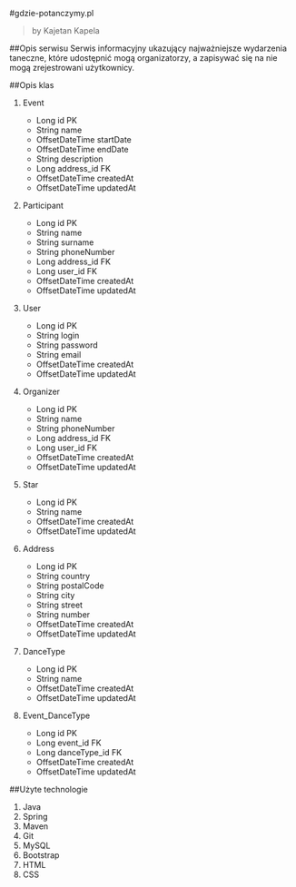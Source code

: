 #gdzie-potanczymy.pl
>by Kajetan Kapela

##Opis serwisu
Serwis informacyjny ukazujący najważniejsze wydarzenia taneczne, które udostępnić mogą organizatorzy, a zapisywać się na nie mogą zrejestrowani użytkownicy.

##Opis klas
1. Event
    * Long id PK
    * String name
    * OffsetDateTime startDate
    * OffsetDateTime endDate
    * String description
    * Long address_id FK
    * OffsetDateTime createdAt
    * OffsetDateTime updatedAt
    
2. Participant
    * Long id PK
    * String name
    * String surname
    * String phoneNumber
    * Long address_id FK
    * Long user_id FK
    * OffsetDateTime createdAt
    * OffsetDateTime updatedAt
    
3. User
    * Long id PK
    * String login
    * String password
    * String email
    * OffsetDateTime createdAt
    * OffsetDateTime updatedAt
    
4. Organizer
    * Long id PK
    * String name
    * String phoneNumber
    * Long address_id FK
    * Long user_id FK
    * OffsetDateTime createdAt
    * OffsetDateTime updatedAt
    
5. Star
    * Long id PK
    * String name
    * OffsetDateTime createdAt
    * OffsetDateTime updatedAt
    
6. Address
    * Long id PK
    * String country
    * String postalCode
    * String city
    * String street
    * String number
    * OffsetDateTime createdAt
    * OffsetDateTime updatedAt
    
7. DanceType
    * Long id PK
    * String name
    * OffsetDateTime createdAt
    * OffsetDateTime updatedAt

8. Event_DanceType
    * Long id PK
    * Long event_id FK
    * Long danceType_id FK
    * OffsetDateTime createdAt
    * OffsetDateTime updatedAt
    
##Użyte technologie
1. Java
2. Spring
3. Maven
4. Git
5. MySQL
6. Bootstrap
7. HTML
8. CSS